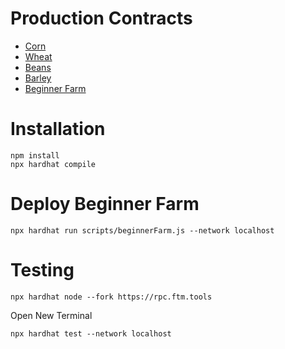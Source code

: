 # Production Contracts

- [Corn](https://ftmscan.com/address/0x8a40e9e2a7Dca2c8BA2e21Ef5B93714F77254357#code)
- [Wheat](https://ftmscan.com/address/0x71A1De363a7E96DDf64f89927da8bd3cB6f2Ba23#code)
- [Beans](https://ftmscan.com/address/0xc20e0079265d1fdbd44089398b625be45e73528f#code)
- [Barley](https://ftmscan.com/address/0xe2C357b6187DD71474F9C78Ac9C3d5C0a9aC8209#code)
- [Beginner Farm](https://ftmscan.com/address/0x1Cee75Ea4d70d350D0A37A29aA47Ba05b64220fD#code)

# Installation

```
npm install
npx hardhat compile
```

# Deploy Beginner Farm

```
npx hardhat run scripts/beginnerFarm.js --network localhost
```

# Testing

```
npx hardhat node --fork https://rpc.ftm.tools
```

Open New Terminal

```
npx hardhat test --network localhost
```
